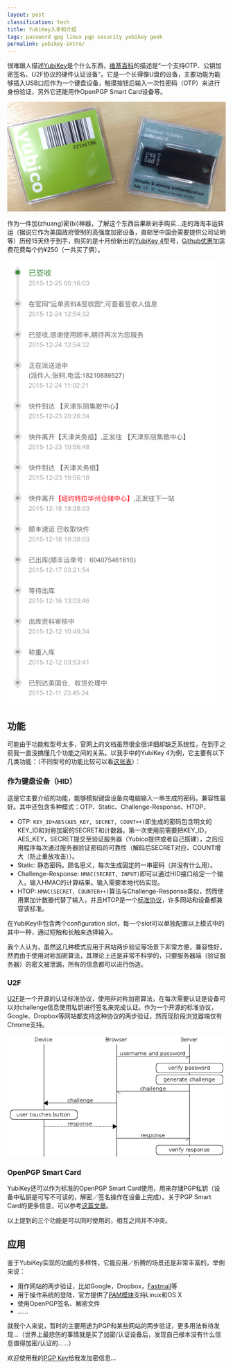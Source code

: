 ```yaml
---
layout: post
classification: tech
title: YubiKey入手和介绍
tags: password gpg linux pgp security yubikey geek
permalink: yubikey-intro/
---
```


很难跟人描述[YubiKey](https://www.yubico.com)是个什么东西，[维基百科](https://en.wikipedia.org/wiki/YubiKey)的描述是“一个支持OTP、公钥加密签名、U2F协议的硬件认证设备”。它是一个长得像U盘的设备，主要功能为能够插入USB口后作为一个键盘设备，触摸按钮后输入一次性密码（OTP）来进行身份验证，另外它还能用作OpenPGP Smart Card设备等。

![Yubikey 4 Picture](./images/yubikey_picture.jpg)

作为一件加(zhuang)密(bi)神器，了解这个东西后果断剁手购买…走的海淘丰运转运（据说它作为美国政府管制的高强度加密设备，直邮至中国会需要提供公司证明等）历经15天终于到手，购买的是十月份新出的[YubiKey 4](https://www.yubico.com/2015/11/4th-gen-yubikey-4/)型号，[Github优惠](https://www.yubico.com/github-special-offer/)加运费花费每个约¥250（一共买了俩）。

![SFBuy](./images/yubikey_sfbuy.png)

## 功能

可能由于功能和型号太多，官网上的文档虽然很全很详细却缺乏系统性，在到手之前我一直没搞懂几个功能之间的关系。以我手中的YubiKey 4为例，它主要有以下几类功能：（不同型号的功能比较可以看[这张表](https://www.yubico.com/products/yubikey-hardware/)）：

### 作为键盘设备（HID）

这是它主要介绍的功能，能够模拟键盘设备向电脑输入一串生成的密码，兼容性最好。其中还包含多种模式：OTP、Static、Challenge-Response、HTOP，

- OTP: `KEY_ID+AES(AES_KEY, SECRET, COUNT++)`即生成的密码包含明文的KEY_ID和对称加密的SECRET和计数器。第一次使用前需要把KEY_ID，AES_KEY，SECRET提交至验证服务器（Yubico提供或者自己搭建），之后应用程序每次通过服务器验证密码的可靠性（解码后SECRET对应、COUNT增大（防止重放攻击））。
- Static: 静态密码。顾名思义，每次生成固定的一串密码（并没有什么用）。
- Challenge-Response: `HMAC(SECRET, INPUT)`即可以通过HID接口给定一个输入，输入HMAC的计算结果。输入需要本地代码实现。
- HTOP: `HMAC(SECRET, COUNTER++)`算法与Challenge-Response类似，然而使用累加计数器代替了输入，并且HTOP是一个[标准协议](https://twofactorauth.org/)，许多网站和设备都兼容该标准。

在YubiKey中包含两个configuration slot，每一个slot可以单独配置以上模式中的其中一种，通过短触和长触来选择输入。

我个人认为，虽然这几种模式应用于网站两步验证等场景下非常方便，兼容性好，然而由于使用对称加密算法，其理论上还是非常不科学的，只要服务器端（验证服务器）的密文被泄漏，所有的信息都可以进行伪造。

### U2F

[U2F](https://developers.yubico.com/U2F/)是一个开源的认证标准协议，使用非对称加密算法，在每次需要认证是设备可以对challenge信息使用私钥进行签名来完成认证。作为一个开源的标准协议，Google、Dropbox等网站都支持这种协议的两步验证，然而现阶段浏览器端仅有Chrome支持。

![U2F diagram](./images/yubikey_u2f.png)



### OpenPGP Smart Card

YubiKey还可以作为标准的OpenPGP Smart Card使用，用来存储PGP私钥（设备中私钥是可写不可读的，解密／签名操作在设备上完成）。关于PGP Smart Card的更多信息，可以参考[这篇文章](https://jclement.ca/articles/2015/gpg-smartcard/)。

以上提到的三个功能是可以同时使用的，相互之间并不冲突。

## 应用

鉴于YubiKey实现的功能的多样性，它能应用／折腾的场景还是非常丰富的，举例来说：

- 用作网站的两步验证，比如Google，Dropbox，[Fastmail](https://blog.blahgeek.com/fastmail-is-good/)等
- 用于操作系统的登陆，官方提供了[PAM模块](https://developers.yubico.com/yubico-pam/)支持Linux和OS X
- 使用OpenPGP签名、解密文件
- ……

就我个人来说，暂时的主要用途为PGP和某些网站的两步验证，更多用法有待发现…（世界上最悲伤的事情就是买了加密/认证设备后，发现自己根本没有什么信息值得加密/认证的……）

欢迎使用我的[PGP Key](https://keybase.io/blahgeek/key.asc)给我发加密信息…
